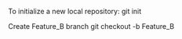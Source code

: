 To initialize a new local repository: 
    git init

Create Feature_B branch
    git checkout -b Feature_B